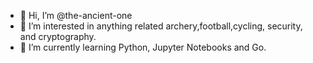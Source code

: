 - 👋 Hi, I’m @the-ancient-one
- 👀 I’m interested in anything related archery,football,cycling, security, and cryptography. 
- 🌱 I’m currently learning Python, Jupyter Notebooks and Go.

<!---
the-ancient-one/the-ancient-one is a ✨ special ✨ repository because its `README.md` (this file) appears on your GitHub profile.
You can click the Preview link to take a look at your changes.
--->
